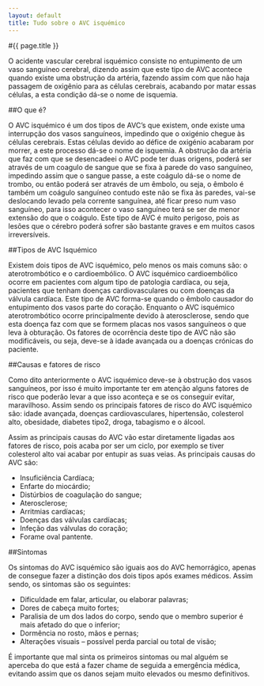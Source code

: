 ```yaml
---
layout: default
title: Tudo sobre o AVC isquémico
---
```


#{{ page.title }}

O acidente vascular cerebral isquémico consiste no entupimento de um vaso sanguíneo cerebral, dizendo assim que este tipo de AVC acontece quando existe uma obstrução da artéria, fazendo assim com que não haja passagem de oxigênio para as células cerebrais, acabando por matar essas células, a esta condição dá-se o nome de isquemia.

##O que é?

O AVC isquémico é um dos tipos de AVC’s que existem, onde existe uma interrupção dos vasos sanguíneos, impedindo que o oxigénio chegue às células cerebrais. Estas células devido ao défice de oxigénio acabaram por morrer, a este processo dá-se o nome de isquemia. A obstrução da artéria que faz com que se desencadeei o AVC pode ter duas origens, poderá ser através de um coagulo de sangue que se fixa à parede do vaso sanguíneo, impedindo assim que o sangue passe, a este coágulo dá-se o nome de trombo, ou então poderá ser através de um êmbolo, ou seja, o êmbolo é também um coágulo sanguíneo contudo este não se fixa às paredes, vai-se deslocando levado pela corrente sanguínea, até ficar preso num vaso sanguíneo, para isso acontecer o vaso sanguíneo terá se ser de menor extensão do que o coágulo. Este tipo de AVC é muito perigoso, pois as lesões que o cérebro poderá sofrer são bastante graves e em muitos casos irreversíveis.

##Tipos de AVC Isquémico

Existem dois tipos de AVC isquémico, pelo menos os mais comuns são: o aterotrombótico e o cardioembólico. O AVC isquémico cardioembólico ocorre em pacientes com algum tipo de patologia cardíaca, ou seja, pacientes que tenham doenças cardiovasculares ou com doenças da válvula cardíaca. Este tipo de AVC forma-se quando o êmbolo causador do entupimento dos vasos parte do coração. Enquanto o AVC isquémico aterotrombótico ocorre principalmente devido à aterosclerose, sendo que esta doença faz com que se formem placas nos vasos sanguíneos o que leva à obturação. Os fatores de ocorrência deste tipo de AVC não são modificáveis, ou seja, deve-se à idade avançada ou a doenças crónicas do paciente.

##Causas e fatores de risco

Como dito anteriormente o AVC isquémico deve-se à obstrução dos vasos sanguíneos, por isso é muito importante ter em atenção alguns fatores de risco que poderão levar a que isso aconteça e se os conseguir evitar, maravilhoso. Assim sendo os principais fatores de risco do AVC isquémico são: idade avançada, doenças cardiovasculares, hipertensão, colesterol alto, obesidade, diabetes tipo2, droga, tabagismo e o álcool.

Assim as principais causas do AVC vão estar diretamente ligadas aos fatores de risco, pois acaba por ser um ciclo, por exemplo se tiver colesterol alto vai acabar por entupir as suas veias. As principais causas do AVC são:

* Insuficiência Cardíaca;
* Enfarte do miocárdio;
* Distúrbios de coagulação do sangue;
* Aterosclerose;
* Arritmias cardíacas;
* Doenças das válvulas cardíacas;
* Infeção das válvulas do coração;
* Forame oval pantente.

##Sintomas

Os sintomas do AVC isquémico são iguais aos do AVC hemorrágico, apenas de consegue fazer a distinção dos dois tipos após exames médicos. Assim sendo, os sintomas são os seguintes:

* Dificuldade em falar, articular, ou elaborar palavras;
* Dores de cabeça muito fortes;
* Paralisia de um dos lados do corpo, sendo que o membro superior é mais afetado do que o inferior;
* Dormência no rosto, mãos e pernas;
* Alterações visuais – possível perda parcial ou total de visão;

É importante que mal sinta os primeiros sintomas ou mal alguém se aperceba do que está a fazer chame de seguida a emergência médica, evitando assim que os danos sejam muito elevados ou mesmo definitivos.